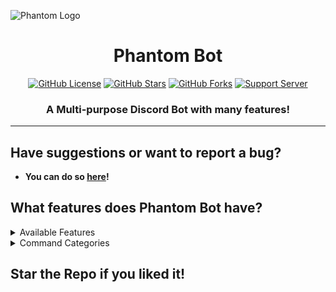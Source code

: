 ![Phantom Logo](https://media.discordapp.net/attachments/952749159117635645/955984268373422130/phantombot.png)

<h1 align="center"> Phantom Bot  </h1>
<p align="center">
<a href="https://github.com/killrebeest/killrebeest.github.io/blob/main/LICENSE"><img alt="GitHub License" src="https://img.shields.io/github/license/Simpleboy353/REAPER-2.0?style=for-the-badge"></a>
<a href="https://github.com/killrebeest/stargazers"><img alt="GitHub Stars" src="https://img.shields.io/github/stars/killebeest/killrebeest.github.io?style=for-the-badge"></a> 
<a href="https://github.com/killrebeest/killrebeest.github.io/network"><img alt="GitHub Forks" src="https://img.shields.io/github/forks/killrebeest/killrebeest.github.io?style=for-the-badge"></a>
<a href="https://discord.gg/adfhvTas7u"><img alt="Support Server" src="https://img.shields.io/badge/Discord-7289DA?style=for-the-badge&logo=discord&logoColor=white"></a>
</p>
<h3 align="center">A Multi-purpose Discord Bot with many features!</h3>

---

## Have suggestions or want to report a bug?

-   **You can do so [here](https://discord.gg/adfhvTas7u)!**

## What features does Phantom Bot have?

<details><summary>Available Features</summary>

| Features       | Availability |
| -------------- | ------------ |
| Anti-Link      | ✅           |
| Anti-Spam      | ✅           |
| Anti-Swear     | ✅           |
| Autorole       | ✅           |
| Disable        | ✅           |
| Join Notifier  | ✅           |
| Leave Notifier | ✅           |
| Join Messages  | ✅           |
| Reaction Roles | ✅           |
| Slash Commands | ✅           |
| Database       | ✅           |

</details>

<details><summary>Command Categories</summary>

| Commands Category | Availability |
| ----------------- | ------------ |
| Configuration     | ✅           |
| Entertainment     | ✅           |
| Giveaways         | ✅           |
| Information       | ✅           |
| Levels            | ✅           |
| Miscellaneous     | ✅           |
| Moderation        | ✅           |

</details>

## Star the Repo if you liked it!
